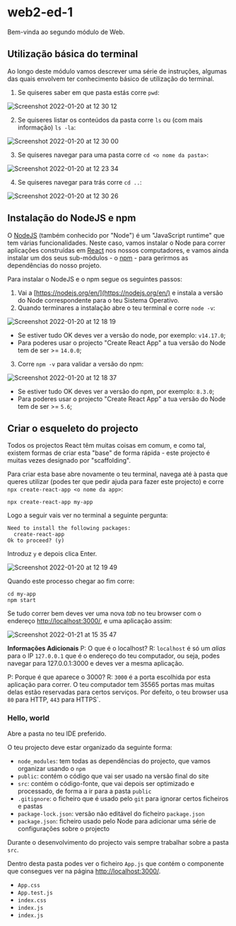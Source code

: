 # web2-ed-1

Bem-vinda ao segundo módulo de Web.

## Utilização básica do terminal

Ao longo deste módulo vamos descrever uma série de instruções, algumas das quais envolvem ter conhecimento básico de utilização do terminal.

1. Se quiseres saber em que pasta estás corre `pwd`:

![Screenshot 2022-01-20 at 12 30 12](https://user-images.githubusercontent.com/39055313/150339282-6125bb77-275f-406c-b4c8-aed4e57e2d81.png)

2. Se quiseres listar os conteúdos da pasta corre `ls` ou (com mais informação) `ls -la`:

![Screenshot 2022-01-20 at 12 30 00](https://user-images.githubusercontent.com/39055313/150339775-ea1f558b-84db-4987-9ccc-8f5b24afa2f2.png)

3. Se quiseres navegar para uma pasta corre `cd <o nome da pasta>`:

![Screenshot 2022-01-20 at 12 23 34](https://user-images.githubusercontent.com/39055313/150338210-a2328044-2fbf-497c-8dfb-513d3546a00e.png)

4. Se quiseres navegar para trás corre `cd ..`:

![Screenshot 2022-01-20 at 12 30 26](https://user-images.githubusercontent.com/39055313/150339413-8b0af3b9-e939-4806-a36d-25227861106b.png)


## Instalação do NodeJS e npm

O [NodeJS](https://nodejs.org/en/) (também conhecido por "Node") é um "JavaScript runtime" que tem várias funcionalidades.
Neste caso, vamos instalar o Node para correr aplicações construídas em [React](https://reactjs.org/) nos nossos computadores, e vamos ainda instalar um dos seus sub-módulos - o [npm](https://www.npmjs.com/) - para gerirmos as dependências do nosso projeto.

Para instalar o NodeJS e o npm segue os seguintes passos:
1. Vai a [https://nodejs.org/en/](https://nodejs.org/en/) e instala a versão do Node correspondente para o teu Sistema Operativo.
2. Quando terminares a instalação abre o teu terminal e corre `node -v`:

![Screenshot 2022-01-20 at 12 18 19](https://user-images.githubusercontent.com/39055313/150337367-eaa1e7f2-b542-494f-b334-ebaf0e4b3157.png)
  - Se estiver tudo OK deves ver a versão do node, por exemplo: `v14.17.0`;
  - Para poderes usar o projecto "Create React App" a tua versão do Node tem de ser >= `14.0.0`;

3. Corre `npm -v` para validar a versão do npm:

![Screenshot 2022-01-20 at 12 18 37](https://user-images.githubusercontent.com/39055313/150337392-17ee6f89-f432-42d9-9e19-c2e465890883.png)

  - Se estiver tudo OK deves ver a versão do npm, por exemplo: `8.3.0`;
  - Para poderes usar o projecto "Create React App" a tua versão do Node tem de ser >= `5.6`;

## Criar o esqueleto do projecto

Todos os projectos React têm muitas coisas em comum, e como tal, existem formas de criar esta "base" de forma rápida - este projecto é muitas vezes designado por "scaffolding".

Para criar esta base abre novamente o teu terminal, navega até à pasta que queres utilizar (podes ter que pedir ajuda para fazer este projecto) e corre `npx create-react-app <o nome da app>`:

```
npx create-react-app my-app
```

Logo a seguir vais ver no terminal a seguinte pergunta:

```
Need to install the following packages:
  create-react-app
Ok to proceed? (y)
```

Introduz `y` e depois clica Enter.

![Screenshot 2022-01-20 at 12 19 49](https://user-images.githubusercontent.com/39055313/150339979-b2e01a93-72c8-4ca0-bb0c-d7502288bd5a.png)

Quando este processo chegar ao fim corre:

```
cd my-app
npm start
```

Se tudo correr bem deves ver uma nova _tab_ no teu browser com o endereço [http://localhost:3000/](http://localhost:3000/), e uma aplicação assim:

![Screenshot 2022-01-21 at 15 35 47](https://user-images.githubusercontent.com/39055313/150554959-f21b7ba2-a618-4770-9534-864c067897d3.png)

**Informações Adicionais**
P: O que é o localhost?
R: `localhost` é só um _alias_ para o IP `127.0.0.1` que é o endereço do teu computador, ou seja, podes navegar para 127.0.0.1:3000 e deves ver a mesma aplicação.

P: Porque é que aparece o 3000?
R: `3000` é a porta escolhida por esta aplicação para correr. O teu computador tem 35565 portas mas muitas delas estão reservadas para certos serviços.
Por defeito, o teu browser usa `80` para HTTP, `443` para HTTPS`.

### Hello, world

Abre a pasta no teu IDE preferido.

O teu projecto deve estar organizado da seguinte forma:
- `node_modules`: tem todas as dependências do projecto, que vamos organizar usando o `npm`
- `public`: contém o código que vai ser usado na versão final do site
- `src`: contém o código-fonte, que vai depois ser optimizado e processado, de forma a ir para a pasta `public`
- `.gitignore`: o ficheiro que é usado pelo `git` para ignorar certos ficheiros e pastas
- `package-lock.json`: versão não editável do ficheiro `package.json`
- `package.json`: ficheiro usado pelo Node para adicionar uma série de configurações sobre o projecto

Durante o desenvolvimento do projecto vais sempre trabalhar sobre a pasta `src`.

Dentro desta pasta podes ver o ficheiro `App.js` que contém o componente que consegues ver na página [http://localhost:3000/](http://localhost:3000/).

- `App.css`
- `App.test.js`
- `index.css`
- `index.js`
- `index.js`



